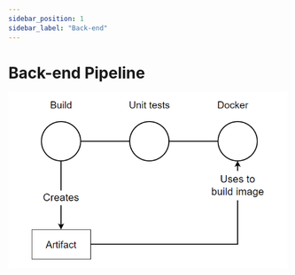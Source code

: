 ```yaml
---
sidebar_position: 1
sidebar_label: "Back-end"
---
```


# Back-end Pipeline

<!-- TO-DO : Improve the diagram and add text-->
![alt text](img/pipeline.png)